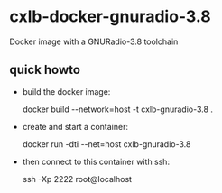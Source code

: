 cxlb-docker-gnuradio-3.8
========================

Docker image with a GNURadio-3.8 toolchain

quick howto
-----------

- build the docker image:

    docker build --network=host -t cxlb-gnuradio-3.8 .

- create and start a container:

    docker run -dti --net=host cxlb-gnuradio-3.8

- then connect to this container with ssh:

    ssh -Xp 2222 root@localhost

